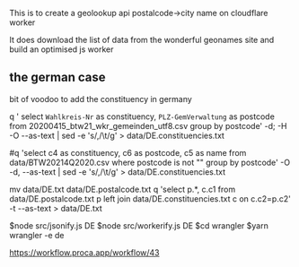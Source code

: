 This is to create a geolookup api postalcode->city name on cloudflare worker

It does download the list of data from the wonderful geonames site and build an optimised js worker

## the german case
bit of voodoo to add the constituency in germany

q ' select `﻿Wahlkreis-Nr` as constituency, `PLZ-GemVerwaltung` as postcode from  20200415_btw21_wkr_gemeinden_utf8.csv group by postcode' -d\; -H -O --as-text | sed -e 's/,/\t/g' > data/DE.constituencies.txt

#q 'select c4 as constituency, c6 as postcode, c5 as name from data/BTW20214Q2020.csv where postcode is not "" group by postcode' -O -d,  --as-text | sed -e 's/,/\t/g' > data/DE.constituencies.txt

mv data/DE.txt data/DE.postalcode.txt
q 'select p.*, c.c1 from data/DE.postalcode.txt p left join data/DE.constituencies.txt c on c.c2=p.c2' -t   --as-text > data/DE.txt

$node src/jsonify.js DE
$node src/workerify.js DE
$cd wrangler
$yarn wrangler -e de

https://workflow.proca.app/workflow/43
